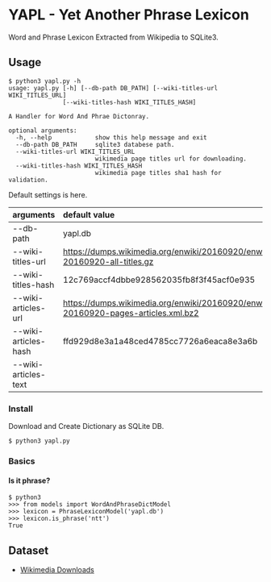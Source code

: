 # YAPL - Yet Another Phrase Lexicon
Word and Phrase Lexicon Extracted from Wikipedia to SQLite3.

## Usage
```
$ python3 yapl.py -h
usage: yapl.py [-h] [--db-path DB_PATH] [--wiki-titles-url WIKI_TITLES_URL]
               [--wiki-titles-hash WIKI_TITLES_HASH]

A Handler for Word And Phrae Dictonray.

optional arguments:
  -h, --help            show this help message and exit
  --db-path DB_PATH     sqlite3 databese path.
  --wiki-titles-url WIKI_TITLES_URL
                        wikimedia page titles url for downloading.
  --wiki-titles-hash WIKI_TITLES_HASH
                        wikimedia page titles sha1 hash for validation.
```

Default settings is here.

| arguments | default value |
|:--|:--|
| --db-path | yapl.db |
| --wiki-titles-url | https://dumps.wikimedia.org/enwiki/20160920/enwiki-20160920-all-titles.gz |
| --wiki-titles-hash | 12c769accf4dbbe928562035fb8f3f45acf0e935 |
| --wiki-articles-url | https://dumps.wikimedia.org/enwiki/20160920/enwiki-20160920-pages-articles.xml.bz2 |
| --wiki-articles-hash | ffd929d8e3a1a48ced4785cc7726a6eaca8e3a6b |
| --wiki-articles-text | |

### Install

Download and Create Dictionary as SQLite DB.

```
$ python3 yapl.py
```

### Basics

#### Is it phrase?
```
$ python3
>>> from models import WordAndPhraseDictModel
>>> lexicon = PhraseLexiconModel('yapl.db')
>>> lexicon.is_phrase('ntt')
True
```

## Dataset
- [Wikimedia Downloads](https://dumps.wikimedia.org/)
